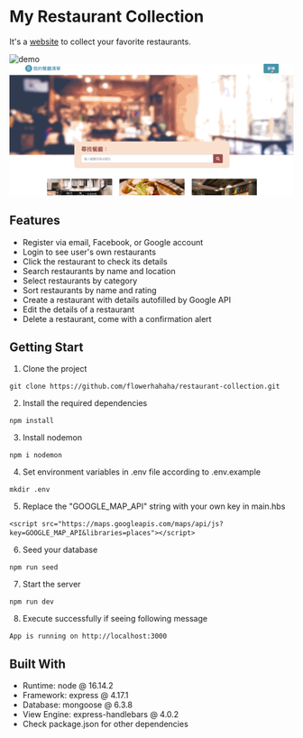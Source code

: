 # My Restaurant Collection
It's a [website](https://restaurant-list-yen.herokuapp.com/users/login) to collect your favorite restaurants.

![demo](/public/images/S2-3_A8.gif)
![demo](/public/images/S2-3_A7_02.gif)

## Features
- Register via email, Facebook, or Google account
- Login to see user's own restaurants
- Click the restaurant to check its details
- Search restaurants by name and location
- Select restaurants by category
- Sort restaurants by name and rating
- Create a restaurant with details autofilled by Google API
- Edit the details of a restaurant
- Delete a restaurant, come with a confirmation alert

## Getting Start

1. Clone the project

```
git clone https://github.com/flowerhahaha/restaurant-collection.git
```

2. Install the required dependencies

```
npm install
```

3. Install nodemon 

```
npm i nodemon
```

4. Set environment variables in .env file according to .env.example

```
mkdir .env
```

5. Replace the "GOOGLE_MAP_API" string with your own key in main.hbs

```
<script src="https://maps.googleapis.com/maps/api/js?key=GOOGLE_MAP_API&libraries=places"></script>
```

6. Seed your database 

```
npm run seed
```

7. Start the server

```
npm run dev
```

8. Execute successfully if seeing following message

```
App is running on http://localhost:3000
```

## Built With
-  Runtime: node @ 16.14.2
-  Framework: express @ 4.17.1
-  Database: mongoose @ 6.3.8
-  View Engine: express-handlebars @ 4.0.2
-  Check package.json for other dependencies
